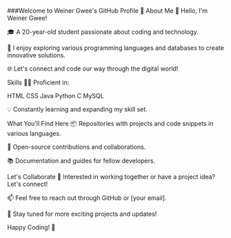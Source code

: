 ###Welcome to Weiner Gwee's GitHub Profile 👋
About Me
🌟 Hello, I'm Weiner Gwee!

🎓 A 20-year-old student passionate about coding and technology.

🚀 I enjoy exploring various programming languages and databases to create innovative solutions.

🌐 Let's connect and code our way through the digital world!

Skills
👨‍💻 Proficient in:

HTML
CSS
Java
Python
C
MySQL

  💡 Constantly learning and expanding my skill set.

What You'll Find Here
📦 Repositories with projects and code snippets in various languages.

🧰 Open-source contributions and collaborations.

📚 Documentation and guides for fellow developers.

Let's Collaborate
🤝 Interested in working together or have a project idea? Let's connect!

📫 Feel free to reach out through GitHub or [your email].

📡 Stay tuned for more exciting projects and updates!

Happy Coding! 🚀
